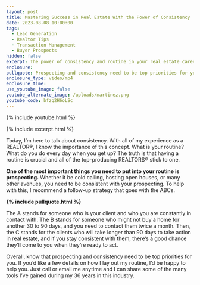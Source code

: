 ```yaml
---
layout: post
title: Mastering Success in Real Estate With the Power of Consistency
date: 2023-08-08 10:00:00
tags:
  - Lead Generation
  - Realtor Tips
  - Transaction Management
  - Buyer Prospects
hidden: false
excerpt: The power of consistency and routine in your real estate career.
enclosure:
pullquote: Prospecting and consistency need to be top priorities for you.
enclosure_type: video/mp4
enclosure_time:
use_youtube_image: false
youtube_alternate_image: /uploads/martinez.png
youtube_code: bfzq2H6oLSc
---
```

{% include youtube.html %}

{% include excerpt.html %}

Today, I’m here to talk about consistency. With all of my experience as a REALTOR®, I know the importance of this concept. What is your routine? What do you do every day when you get up? The truth is that having a routine is crucial and all of the top-producing REALTORS® stick to one.&nbsp;

**One of the most important things you need to put into your routine is prospecting.** Whether it be cold calling, hosting open houses, or many other avenues, you need to be consistent with your prospecting. To help with this, I recommend a follow-up strategy that goes with the ABCs.

**{% include pullquote.html %}**

The A stands for someone who is your client and who you are constantly in contact with. The B stands for someone who might not buy a home for another 30 to 90 days, and you need to contact them twice a month. Then, the C stands for the clients who will take longer than 90 days to take action in real estate, and if you stay consistent with them, there’s a good chance they’ll come to you when they’re ready to act.&nbsp;

Overall, know that prospecting and consistency need to be top priorities for you. If you’d like a few details on how I lay out my routine, I’d be happy to help you. Just call or email me anytime and I can share some of the many tools I’ve gained during my 36 years in this industry.